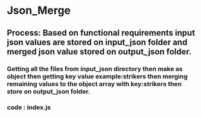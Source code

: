 # Json_Merge

## Process: Based on functional requirements input json values are stored on input_json folder and merged json value stored on output_json folder.

### Getting all the files from input_json directory then make as object then getting key value example:strikers then merging remaining values to the object array with key:strikers then store on output_json folder.

### code : index.js
